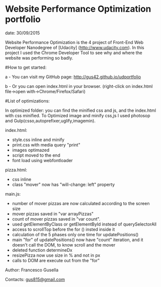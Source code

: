 # Website Performance Optimization portfolio
date: 30/09/2015

Website Performance Optimization is the 4 project of Front-End Web Developer Nanodegree of [Udacity] (http://www.udacity.com).
In this project I used the Chrome Developer Tool to see why and where the website was performing so badly.


#How to get started:

a - You can visit my GitHub page: http://gus42.github.io/udportfolio

b - Or you can open index.html in your browser. (right-click on index.html file->open with->Chrome/Firefox/Safari)

#List of optimizations:

In optimized folder: you can find the minified css and js, and the index.html with css minified.
To Optimized image and minify css,js I used photosop and Gulp(csso,autoprefixer,uglify,imagemin).

index.html:
- style.css inline and minify
- print.css with media query "print"
- images optimazed
- script moved to the end
- font load using webfontloader 

pizza.html:
- css inline
- class "mover" now has "will-change: left" property

main.js:
- number of mover pizzas are now calculated according to the screen size 
- mover pizzas saved in "var arrayPizzas"
- count of mover pizzas saved in "var count".
- used getElementByClass or getElementById instead of querySelectorAll
- access to scrollTop before the for () insted inside it
- calculation of the 5 phases only one time for updatePositions()
- main "for" of updatePositions() now have "count" iteration, and it doesn't call the DOM, to know scroll and the mover
- deleted function determineDx
- resizePizza now use size in % and not in px
- calls to DOM are execute out from the "for"

Author: Francesco Gusella

Contacts: gus815@gmail.com
